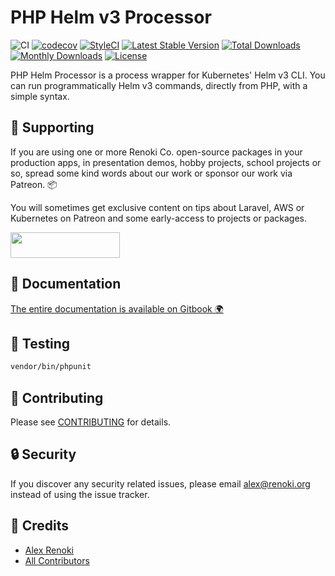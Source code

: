 PHP Helm v3 Processor
=====================

![CI](https://github.com/renoki-co/php-helm/workflows/CI/badge.svg?branch=master)
[![codecov](https://codecov.io/gh/renoki-co/php-helm/branch/master/graph/badge.svg)](https://codecov.io/gh/renoki-co/php-helm/branch/master)
[![StyleCI](https://github.styleci.io/repos/323445250/shield?branch=master)](https://github.styleci.io/repos/323445250)
[![Latest Stable Version](https://poser.pugx.org/renoki-co/php-helm/v/stable)](https://packagist.org/packages/renoki-co/php-helm)
[![Total Downloads](https://poser.pugx.org/renoki-co/php-helm/downloads)](https://packagist.org/packages/renoki-co/php-helm)
[![Monthly Downloads](https://poser.pugx.org/renoki-co/php-helm/d/monthly)](https://packagist.org/packages/renoki-co/php-helm)
[![License](https://poser.pugx.org/renoki-co/php-helm/license)](https://packagist.org/packages/renoki-co/php-helm)


PHP Helm Processor is a process wrapper for Kubernetes' Helm v3 CLI. You can run programmatically Helm v3 commands, directly from PHP, with a simple syntax.

## 🤝 Supporting

If you are using one or more Renoki Co. open-source packages in your production apps, in presentation demos, hobby projects, school projects or so, spread some kind words about our work or sponsor our work via Patreon. 📦

You will sometimes get exclusive content on tips about Laravel, AWS or Kubernetes on Patreon and some early-access to projects or packages.

[<img src="https://c5.patreon.com/external/logo/become_a_patron_button.png" height="41" width="175" />](https://www.patreon.com/bePatron?u=10965171)

## 📃 Documentation

[The entire documentation is available on Gitbook 🌍](https://rennokki.gitbook.io/php-k8s/frameworks/php-helm)

## 🐛 Testing

``` bash
vendor/bin/phpunit
```

## 🤝 Contributing

Please see [CONTRIBUTING](CONTRIBUTING.md) for details.

## 🔒  Security

If you discover any security related issues, please email alex@renoki.org instead of using the issue tracker.

## 🎉 Credits

- [Alex Renoki](https://github.com/rennokki)
- [All Contributors](../../contributors)
